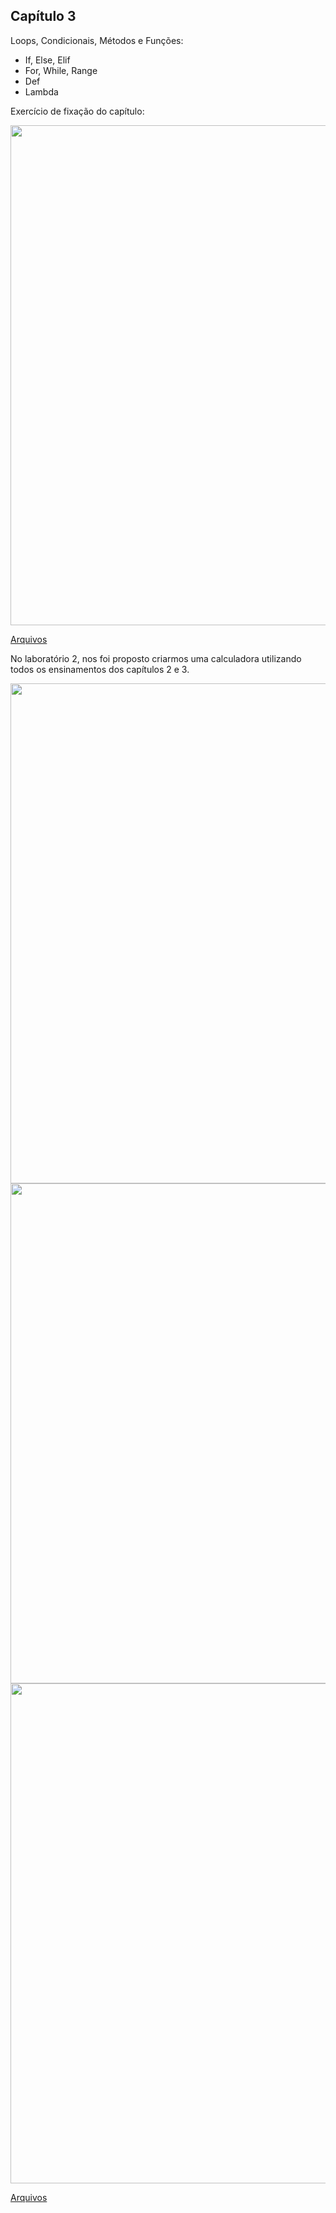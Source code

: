 ## Capítulo 3

Loops, Condicionais, Métodos e Funções:

<ul>
	<li>If, Else, Elif</li>
	<li>For, While, Range</li>
	<li>Def</li>
    <li>Lambda</li>
</ul>

Exercício de fixação do capítulo:

<center><img src="https://user-images.githubusercontent.com/67449365/95008406-0ccd4080-05f0-11eb-9d64-655d41daf1fe.jpg" alt="" width="800"></center>

[Arquivos](https://github.com/ThayaneMoreira/PythonFundamentos-studies/blob/master/CAP-03/Exercicio1.ipynb)

No laboratório 2, nos foi proposto criarmos uma calculadora utilizando todos os ensinamentos dos capítulos 2 e 3.

<center><img src="https://user-images.githubusercontent.com/67449365/95008415-1f477a00-05f0-11eb-8551-0f62585a7105.jpg" alt="" width="800"></center>

<center><img src="https://user-images.githubusercontent.com/67449365/95008558-55392e00-05f1-11eb-90e1-35d06d12f600.jpg" alt="" width="800"></center>

<center><img src="https://user-images.githubusercontent.com/67449365/95008566-641fe080-05f1-11eb-8ae8-7693b9d075e6.jpg" alt="" width="800"></center>


[Arquivos](https://github.com/ThayaneMoreira/PythonFundamentos-studies/blob/master/CAP-03/Calculadora.py)

